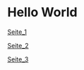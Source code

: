 <!DOCTYPE html>
<html>
<body>
<h1>Hello World</h1>

[Seite_1](https://github.com/DoreenStoewe/stoewe.github.io/blob/master/docs/1.md)

[Seite_2](https://github.com/DoreenStoewe/stoewe.github.io/blob/master/docs/2.md)

[Seite_3](https://github.com/DoreenStoewe/stoewe.github.io/blob/master/docs/3.md)

</body>
</html>
